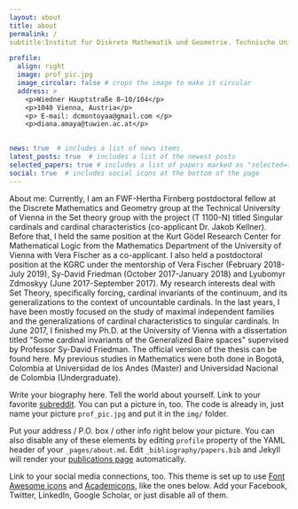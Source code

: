 ```yaml
---
layout: about
title: about
permalink: /
subtitle:Institut fur Diskrete Mathematik und Geometrie. Technische Universitat Wien. Address. Contacts

profile:
  align: right
  image: prof_pic.jpg
  image_circular: false # crops the image to make it circular
  address: >
    <p>Wiedner Hauptstraße 8–10/104</p>
    <p>1040 Vienna, Austria</p>
    <p> E-mail: dcmontoyaa@gmail.com </p>
    <p>diana.amaya@tuwien.ac.at</p>
   

news: true  # includes a list of news items
latest_posts: true  # includes a list of the newest posts
selected_papers: true # includes a list of papers marked as "selected={true}"
social: true  # includes social icons at the bottom of the page
---
```


About me:
Currently, I am an FWF-Hertha Firnberg postdoctoral fellow at the Discrete Mathematics and Geometry group at the Technical University of Vienna in the Set theory group with the project (T 1100-N) titled Singular cardinals and cardinal characteristics (co-applicant Dr. Jakob Kellner). Before that, I held the same position at the Kurt Gödel Research Center for Mathematical Logic from the Mathematics Department of the University of Vienna with Vera Fischer as a co-applicant. I also held a postdoctoral position at the KGRC under the mentorship of Vera Fischer (February 2018-July 2019), Sy-David Friedman (October 2017-January 2018) and Lyubomyr Zdmoskyy (June 2017-September 2017).
My research interests deal with Set Theory, specifically forcing, cardinal invariants of the continuum, and its generalizations to the context of uncountable cardinals. In the last years, I have been mostly focused on the study of maximal independent families and the generalizations of cardinal characteristics to singular cardinals.
In June 2017, I finished my Ph.D. at the University of Vienna with a dissertation titled "Some cardinal invariants of the Generalized Baire spaces" supervised by Professor Sy-David Friedman. The official version of the thesis can be found here. My previous studies in Mathematics were both done in Bogotá, Colombia at Universidad de los Andes (Master) and Universidad Nacional de Colombia (Undergraduate).



Write your biography here. Tell the world about yourself. Link to your favorite [subreddit](http://reddit.com). You can put a picture in, too. The code is already in, just name your picture `prof_pic.jpg` and put it in the `img/` folder.

Put your address / P.O. box / other info right below your picture. You can also disable any of these elements by editing `profile` property of the YAML header of your `_pages/about.md`. Edit `_bibliography/papers.bib` and Jekyll will render your [publications page](/al-folio/publications/) automatically.

Link to your social media connections, too. This theme is set up to use [Font Awesome icons](http://fortawesome.github.io/Font-Awesome/) and [Academicons](https://jpswalsh.github.io/academicons/), like the ones below. Add your Facebook, Twitter, LinkedIn, Google Scholar, or just disable all of them.
